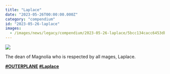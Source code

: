 ```yaml
---
title: "Laplace"
date: "2023-05-26T00:00:00.000Z"
category: "compendium"
id: "2023-05-26-laplace"
images:
  - /images/news/legacy/compendium/2023-05-26-laplace/5bcc134cacc6453db3d6f0a92478f363_002.webp
---
```


![](/images/news/legacy/compendium/2023-05-26-laplace/5bcc134cacc6453db3d6f0a92478f363_002.webp)

The dean of Magnolia who is respected by all mages, Laplace.

**[**#OUTERPLANE**](/) [**#Laplace**](/)**
